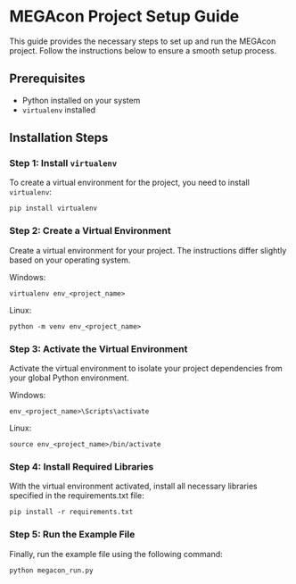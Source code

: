 # MEGAcon Project Setup Guide

This guide provides the necessary steps to set up and run the MEGAcon project. Follow the instructions below to ensure a smooth setup process.

## Prerequisites

- Python installed on your system
- `virtualenv` installed

## Installation Steps

### Step 1: Install `virtualenv`

To create a virtual environment for the project, you need to install `virtualenv`:

`pip install virtualenv`

### Step 2: Create a Virtual Environment

Create a virtual environment for your project. The instructions differ slightly based on your operating system.

Windows:

`virtualenv env_<project_name>`

Linux:

`python -m venv env_<project_name>`

### Step 3: Activate the Virtual Environment
Activate the virtual environment to isolate your project dependencies from your global Python environment.

Windows:

`env_<project_name>\Scripts\activate`

Linux:

`source env_<project_name>/bin/activate`

### Step 4: Install Required Libraries

With the virtual environment activated, install all necessary libraries specified in the requirements.txt file:

`pip install -r requirements.txt`

### Step 5: Run the Example File
Finally, run the example file using the following command:

`python megacon_run.py`





